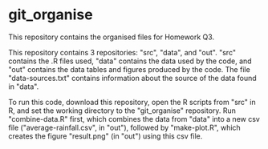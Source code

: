 # git_organise

This repository contains the organised files for Homework Q3.

This repository contains 3 repositories: "src", "data", and "out". "src" contains the .R files used, "data" contains the data used by the code, and "out" contains the data tables and figures produced by the code. The file "data-sources.txt" contains information about the source of the data found in "data".

To run this code, download this repository, open the R scripts from "src" in R, and set the working directory to the "git_organise" repository. Run "combine-data.R" first, which combines the data from "data" into a new csv file ("average-rainfall.csv", in "out"), followed by "make-plot.R", which creates the figure "result.png" (in "out") using this csv file.

